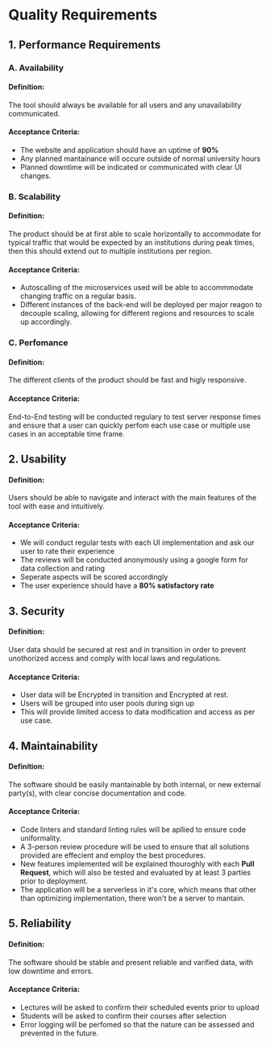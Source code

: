 # Quality Requirements
## 1. Performance Requirements

### A. Availability
#### Definition:
The tool should always be available for all users and any unavailability communicated. 
#### Acceptance Criteria:
- The website and application should have an uptime of **90%**
- Any planned mantainance will occure outside of normal university hours
- Planned downtime will be indicated or communicated with clear UI changes.
### B. Scalability
#### Definition: 
The product should be at first able to scale horizontally to accommodate for typical traffic that would be expected by an institutions during peak times, then this should extend out to multiple institutions per region.
#### Acceptance Criteria:
- Autoscalling of the microservices used will be able to accommmodate changing traffic on a regular basis.
- Different instances of the back-end will be deployed per major reagon to decouple scaling, allowing for different regions and resources to scale up accordingly.

### C. Perfomance
#### Definition:
The different clients of the product should be fast and higly responsive.
#### Acceptance Criteria:
End-to-End testing will be conducted regulary to test server response times and ensure that a user can quickly perfom each use case or multiple use cases in an acceptable time frame.

## 2. Usability
#### Definition:
Users should be able to navigate and interact with the main features of the tool with ease and intuitively.
#### Acceptance Criteria: 
- We will conduct regular tests with each UI implementation and ask our user to rate their experience
- The reviews will be conducted anonymously using a google form for data collection and rating
- Seperate aspects will be scored accordingly
- The user experience should have a **80% satisfactory rate**

## 3. Security
#### Definition:
User data should be secured at rest and in transition in order to prevent unothorized access and comply with local laws and regulations.
#### Acceptance Criteria:
- User data will be Encrypted in transition and Encrypted at rest.
- Users will be grouped into user pools during sign up
- This will provide limited access to data modification and access as per use case.

## 4. Maintainability
#### Definition: 
The software should be easily mantainable by both internal, or new external party(s), with clear concise documentation and code.
#### Acceptance Criteria:
- Code linters and standard linting rules will be apllied to ensure code uniformality.
- A 3-person review procedure will be used to ensure that all solutions provided are effecient and employ the best procedures.
- New features implemented will be explained thouroghly with each **Pull Request**, which will also be tested and evaluated by at least 3 parties prior to deployment.
- The application will be a serverless  in it's core, which means that other than optimizing implementation, there won't be a server to mantain.

## 5. Reliability
#### Definition:
The software should be stable and present reliable and varified data, with low downtime and errors.
#### Acceptance Criteria:
- Lectures will be asked to confirm their scheduled events prior to upload
- Students will be asked to confirm their courses after selection
- Error logging will be perfomed so that the nature can be assessed and prevented in the future.